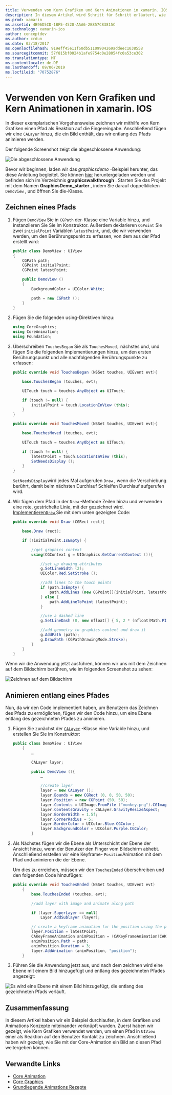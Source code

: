 ```yaml
---
title: Verwenden von Kern Grafiken und Kern Animationen in xamarin. IOS
description: In diesem Artikel wird Schritt für Schritt erläutert, wie Sie eine Anwendung erstellen, die Core-Grafiken und die Kern Animation verwendet. Es zeigt, wie Sie auf dem Bildschirm als Reaktion auf Benutzereingaben zeichnen und ein Bild animieren, um einen Pfad zu besuchen.
ms.prod: xamarin
ms.assetid: 4B96D5CD-1BF5-4520-AAA6-2B857C83815C
ms.technology: xamarin-ios
author: conceptdev
ms.author: crdun
ms.date: 03/18/2017
ms.openlocfilehash: 919eff45e11f60db51109904269addeec1038558
ms.sourcegitcommit: 57f815bf0024b1afe9754c0e28054fc0a53ce302
ms.translationtype: MT
ms.contentlocale: de-DE
ms.lasthandoff: 09/06/2019
ms.locfileid: "70752876"
---
```

# <a name="using-core-graphics-and-core-animation-in-xamarinios"></a>Verwenden von Kern Grafiken und Kern Animationen in xamarin. IOS

In dieser exemplarischen Vorgehensweise zeichnen wir mithilfe von Kern Grafiken einen Pfad als Reaktion auf die Fingereingabe. Anschließend fügen wir eine `CALayer` hinzu, die ein Bild enthält, das wir entlang des Pfads animieren werden.

Der folgende Screenshot zeigt die abgeschlossene Anwendung:

![](graphics-animation-walkthrough-images/00-final-app.png "Die abgeschlossene Anwendung")

Bevor wir beginnen, laden wir das *graphicsdemo* -Beispiel herunter, das diese Anleitung begleitet. Sie können [hier](https://docs.microsoft.com/samples/xamarin/ios-samples/graphicsandanimation) heruntergeladen werden und befinden sich im Verzeichnis **graphicswalkthrough** . Starten Sie das Projekt mit dem Namen **GraphicsDemo_starter** , indem Sie darauf doppelklicken `DemoView` , und öffnen Sie die-Klasse.

## <a name="drawing-a-path"></a>Zeichnen eines Pfads

1. Fügen `DemoView` Sie in `CGPath` der-Klasse eine Variable hinzu, und instanziieren Sie Sie im Konstruktor. Außerdem deklarieren `CGPoint` Sie zwei `initialPoint` Variablen `latestPoint`, und, die wir verwenden werden, um den Berührungspunkt zu erfassen, von dem aus der Pfad erstellt wird:

    ```csharp
    public class DemoView : UIView
    {
        CGPath path;
        CGPoint initialPoint;
        CGPoint latestPoint;

        public DemoView ()
        {
            BackgroundColor = UIColor.White;

            path = new CGPath ();
        }
    }
    ```

2. Fügen Sie die folgenden using-Direktiven hinzu:

    ```csharp
    using CoreGraphics;
    using CoreAnimation;
    using Foundation;
    ```

3. Überschreiben `TouchesBegan` Sie als `TouchesMoved,` nächstes und, und fügen Sie die folgenden Implementierungen hinzu, um den ersten Berührungspunkt und alle nachfolgenden Berührungspunkte zu erfassen:

    ```csharp
    public override void TouchesBegan (NSSet touches, UIEvent evt){

        base.TouchesBegan (touches, evt);

        UITouch touch = touches.AnyObject as UITouch;

        if (touch != null) {
            initialPoint = touch.LocationInView (this);
        }
    }

    public override void TouchesMoved (NSSet touches, UIEvent evt){

        base.TouchesMoved (touches, evt);

        UITouch touch = touches.AnyObject as UITouch;

        if (touch != null) {
            latestPoint = touch.LocationInView (this);
            SetNeedsDisplay ();
        }
    }
    ```

    `SetNeedsDisplay`wird jedes Mal aufgerufen `Draw` , wenn die Verschiebung berührt, damit beim nächsten Durchlauf Schleifen Durchlauf aufgerufen wird.

4. Wir fügen dem Pfad in der `Draw` -Methode Zeilen hinzu und verwenden eine rote, gestrichelte Linie, mit der gezeichnet wird. [ Implementieren`Draw` ](~/ios/platform/graphics-animation-ios/core-graphics.md) Sie mit dem unten gezeigten Code:

    ```csharp
    public override void Draw (CGRect rect){

        base.Draw (rect);

        if (!initialPoint.IsEmpty) {

            //get graphics context
            using(CGContext g = UIGraphics.GetCurrentContext ()){

                //set up drawing attributes
                g.SetLineWidth (2);
                UIColor.Red.SetStroke ();

                //add lines to the touch points
                if (path.IsEmpty) {
                    path.AddLines (new CGPoint[]{initialPoint, latestPoint});
                } else {
                    path.AddLineToPoint (latestPoint);
                }

                //use a dashed line
                g.SetLineDash (0, new nfloat[] { 5, 2 * (nfloat)Math.PI });

                //add geometry to graphics context and draw it
                g.AddPath (path);
                g.DrawPath (CGPathDrawingMode.Stroke);
            }
        }
    }
    ```

Wenn wir die Anwendung jetzt ausführen, können wir uns mit dem Zeichnen auf dem Bildschirm berühren, wie im folgenden Screenshot zu sehen:

![](graphics-animation-walkthrough-images/01-path.png "Zeichnen auf dem Bildschirm")

## <a name="animating-along-a-path"></a>Animieren entlang eines Pfades

Nun, da wir den Code implementiert haben, um Benutzern das Zeichnen des Pfads zu ermöglichen, fügen wir den Code hinzu, um eine Ebene entlang des gezeichneten Pfades zu animieren.

1. Fügen Sie zunächst der [`CALayer`](~/ios/platform/graphics-animation-ios/core-animation.md) -Klasse eine Variable hinzu, und erstellen Sie Sie im Konstruktor:

    ```csharp
    public class DemoView : UIView
        {
            …

            CALayer layer;

            public DemoView (){
                …

                //create layer
                layer = new CALayer ();
                layer.Bounds = new CGRect (0, 0, 50, 50);
                layer.Position = new CGPoint (50, 50);
                layer.Contents = UIImage.FromFile ("monkey.png").CGImage;
                layer.ContentsGravity = CALayer.GravityResizeAspect;
                layer.BorderWidth = 1.5f;
                layer.CornerRadius = 5;
                layer.BorderColor = UIColor.Blue.CGColor;
                layer.BackgroundColor = UIColor.Purple.CGColor;
            }
    ```

2. Als Nächstes fügen wir die Ebene als Unterschicht der Ebene der Ansicht hinzu, wenn der Benutzer den Finger vom Bildschirm abhebt. Anschließend erstellen wir eine Keyframe- `Position`Animation mit dem Pfad und animieren die der Ebene.

    Um dies zu erreichen, müssen wir den `TouchesEnded` überschreiben und den folgenden Code hinzufügen:

    ```csharp
    public override void TouchesEnded (NSSet touches, UIEvent evt)
        {
            base.TouchesEnded (touches, evt);

            //add layer with image and animate along path

            if (layer.SuperLayer == null)
                Layer.AddSublayer (layer);

            // create a keyframe animation for the position using the path
            layer.Position = latestPoint;
            CAKeyFrameAnimation animPosition = (CAKeyFrameAnimation)CAKeyFrameAnimation.FromKeyPath ("position");
            animPosition.Path = path;
            animPosition.Duration = 3;
            layer.AddAnimation (animPosition, "position");
        }
    ```

3. Führen Sie die Anwendung jetzt aus, und nach dem zeichnen wird eine Ebene mit einem Bild hinzugefügt und entlang des gezeichneten Pfades angezeigt:

![](graphics-animation-walkthrough-images/00-final-app.png "Es wird eine Ebene mit einem Bild hinzugefügt, die entlang des gezeichneten Pfads verläuft.")

## <a name="summary"></a>Zusammenfassung

In diesem Artikel haben wir ein Beispiel durchlaufen, in dem Grafiken und Animations Konzepte miteinander verknüpft wurden. Zuerst haben wir gezeigt, wie Kern Grafiken verwendet werden, um einen Pfad in `UIView` einer als Reaktion auf den Benutzer Kontakt zu zeichnen. Anschließend haben wir gezeigt, wie Sie mit der Core-Animation ein Bild an diesen Pfad weitergeben können.

## <a name="related-links"></a>Verwandte Links

- [Core Animation](~/ios/platform/graphics-animation-ios/core-animation.md)
- [Core Graphics](~/ios/platform/graphics-animation-ios/core-graphics.md)
- [Grundlegende Animations Rezepte](https://github.com/xamarin/recipes/tree/master/Recipes/ios/animation/coreanimation)
